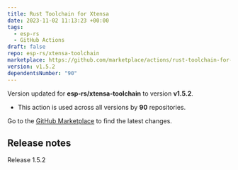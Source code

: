 ```yaml
---
title: Rust Toolchain for Xtensa
date: 2023-11-02 11:13:23 +00:00
tags:
  - esp-rs
  - GitHub Actions
draft: false
repo: esp-rs/xtensa-toolchain
marketplace: https://github.com/marketplace/actions/rust-toolchain-for-xtensa
version: v1.5.2
dependentsNumber: "90"
---
```



Version updated for **esp-rs/xtensa-toolchain** to version **v1.5.2**.
- This action is used across all versions by **90** repositories.

Go to the [GitHub Marketplace](https://github.com/marketplace/actions/rust-toolchain-for-xtensa) to find the latest changes.

## Release notes

Release 1.5.2


